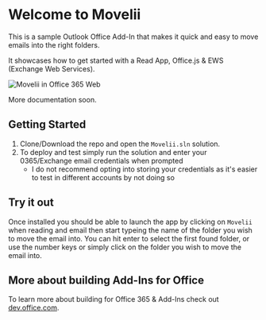 # Welcome to Movelii

This is a sample Outlook Office Add-In that makes it quick and easy to move emails into the right folders.

It showcases how to get started with a Read App, Office.js & EWS (Exchange Web Services).

![Movelii in Office 365 Web](http://mgagne.blob.core.windows.net/public/movelii.gif)

More documentation soon.

## Getting Started

1. Clone/Download the repo and open the `Movelii.sln` solution.
1. To deploy and test simply run the solution and enter your 0365/Exchange email credentials when prompted
    * I do not recommend opting into storing your credentials as it's easier to test in different accounts by not doing so

## Try it out

Once installed you should be able to launch the app by clicking on `Movelii` when reading and email then start typeing the name of the folder you wish to move the email into. You can hit enter to select the first found folder, or use the number keys or simply click on the folder you wish to move the email into.

## More about building Add-Ins for Office

To learn more about building for Office 365 & Add-Ins check out [dev.office.com](http://dev.office.com).
